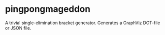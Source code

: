 # pingpongmageddon

A trivial single-elimination bracket generator.
Generates a GraphViz DOT-file or JSON file.
